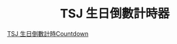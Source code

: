 <br>
<center> <h1> TSJ 生日倒數計時器 </h1> </center>

<div data-type="countdown" data-id="2247148" class="tickcounter" style="width: 100%; position: relative; padding-bottom: 25%"><a href="//www.tickcounter.com/countdown/2247148/tsj" title="TSJ 生日倒數計時">TSJ 生日倒數計時</a><a href="//www.tickcounter.com/" title="Countdown">Countdown</a></div><script>(function(d, s, id) { var js, pjs = d.getElementsByTagName(s)[0]; if (d.getElementById(id)) return; js = d.createElement(s); js.id = id; js.src = "//www.tickcounter.com/static/js/loader.js"; pjs.parentNode.insertBefore(js, pjs); }(document, "script", "tickcounter-sdk"));</script>
